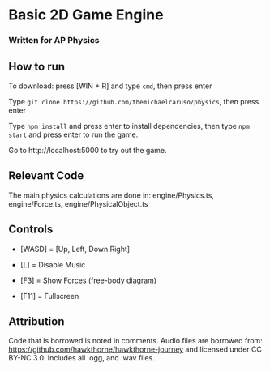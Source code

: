 # Basic 2D Game Engine
### Written for AP Physics

## How to run

To download: press [WIN + R] and type `cmd`, then press enter

Type `git clone https://github.com/themichaelcaruso/physics`, then press enter

Type `npm install` and press enter to install dependencies, then type `npm start` and press enter to run the game.

Go to http://localhost:5000 to try out the game.

## Relevant Code

The main physics calculations are done in: engine/Physics.ts, engine/Force.ts, engine/PhysicalObject.ts

## Controls
* [WASD] = [Up, Left, Down Right]

* [L] = Disable Music

* [F3] = Show Forces (free-body diagram)

* [F11] = Fullscreen

## Attribution
Code that is borrowed is noted in comments. Audio files are borrowed from: https://github.com/hawkthorne/hawkthorne-journey and licensed under CC BY-NC 3.0. Includes all .ogg, and .wav files.

